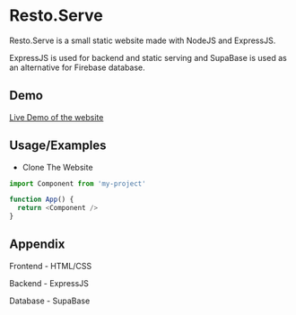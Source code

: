 
# Resto.Serve

Resto.Serve is a small static website made with NodeJS and ExpressJS.

ExpressJS is used for backend and static serving and SupaBase is used 
as an alternative for Firebase database.



## Demo

[ Live Demo of the website ](https://spotless-cowboy-hat-hare.cyclic.app/)


## Usage/Examples

- Clone The Website

```javascript
import Component from 'my-project'

function App() {
  return <Component />
}
```


## Appendix

Frontend - HTML/CSS

Backend - ExpressJS

Database - SupaBase




